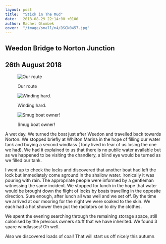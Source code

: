 ```yaml
---
layout: post
title:  "Stick in The Mud"
date:   2018-08-29 22:14:00 +0100
author: Rachel Glombek
cover:  "/image/small/n4/DSCN0457.jpg"
---
```


<h2>Weedon Bridge to Norton Junction</h2>
<h2>26th August 2018</h2>


<figure>
 <img src="{{site.baseurl}}/image/maps/n4map.png" alt="Our route" >
 <figcaption>
 <p>Our route</p>
 </figcaption>
</figure>



<figure>
 <img src="{{site.baseurl}}/image/small/n4/DSCN0455.jpg" alt="Winding hard." >

 <figcaption>
 <p>Winding hard.</p>
 </figcaption>
</figure>

<figure>

 <img src="{{site.baseurl}}/image/small/n4/DSCN0457.jpg" alt="Smug boat owner!" >
 <figcaption>
 <p>Smug boat owner!</p>
 </figcaption>
</figure>

<p>A wet day. We turned the boat just after Weedon and travelled back towards Norton. We stopped briefly at Whilton Marina in the hope of filling our water tank and buying a second windlass (Tony lived in fear of us losing the one we had). We had it explained to us that there is no public water available but as we happened to be visiting the chandlery, a blind eye would be turned as we filled our tank.</p>

<p>I went up to check the locks and discovered that another boat had left the lock but immediately come aground in the shallow water. Ironically it was pouring with rain. The appropriate people were informed by a gentleman witnessing the same incident. We stopped for lunch in the hope that water would be brought down the flight of locks by boats travelling in the opposite direction. Sure enough, after lunch all was well and we set off. By the time we arrived at our mooring for the night we were soaked to the skin. We each had a hot shower then put the radiators on to dry the clothes.</p>

<p>We spent the evening searching through the remaining storage space, still colonised by the previous owners stuff that we have inherited. We found 3 spare windlasses! Oh well.</p>

<p>Also we discovered loads of coal! That will start us off nicely this autumn.</p>
